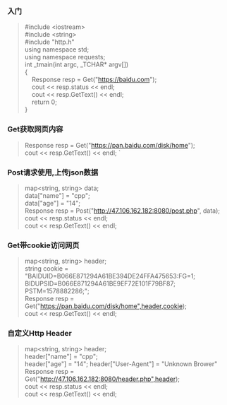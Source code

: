 ### 入门
>#include \<iostream>  
>#include \<string>  
>#include "http.h"  
>using	namespace std;  
>using	namespace requests;  
>int _tmain(int argc, _TCHAR* argv[])  
>{  
>&nbsp;&nbsp;&nbsp;&nbsp;Response resp = Get("https://baidu.com");  
>&nbsp;&nbsp;&nbsp;&nbsp;cout << resp.status << endl;  
>&nbsp;&nbsp;&nbsp;&nbsp;cout << resp.GetText() << endl;  
>&nbsp;&nbsp;&nbsp;&nbsp;return 0;  
> }  
### Get获取网页内容
>Response resp = Get("https://pan.baidu.com/disk/home");  
>cout << resp.GetText() << endl; `

### Post请求使用,上传json数据
>map<string, string> data;  
>data["name"] = "cpp";  
>data["age"] = "14";  
>Response resp = Post("http://47.106.162.182:8080/post.php", data);  
>cout << resp.status << endl;  
>cout << resp.GetText() << endl;  

### Get带cookie访问网页
>map<string, string> header;  
>string cookie = "BAIDUID=B066E871294A61BE394DE24FFA475653:FG=1; BIDUPSID=B066E871294A61BE9EF72E101F79BF87; PSTM=1578882286;";  
>Response resp = Get("https://pan.baidu.com/disk/home",header,cookie);  
>cout << resp.GetText() << endl;  
### 自定义Http Header
>map<string, string> header;  
>header["name"] = "cpp";  
>header["age"] = "14";
>header["User-Agent"] = "Unknown Brower"  
>Response resp = Get("http://47.106.162.182:8080/header.php",header);  
>cout << resp.status << endl;  
>cout << resp.GetText() << endl;  
